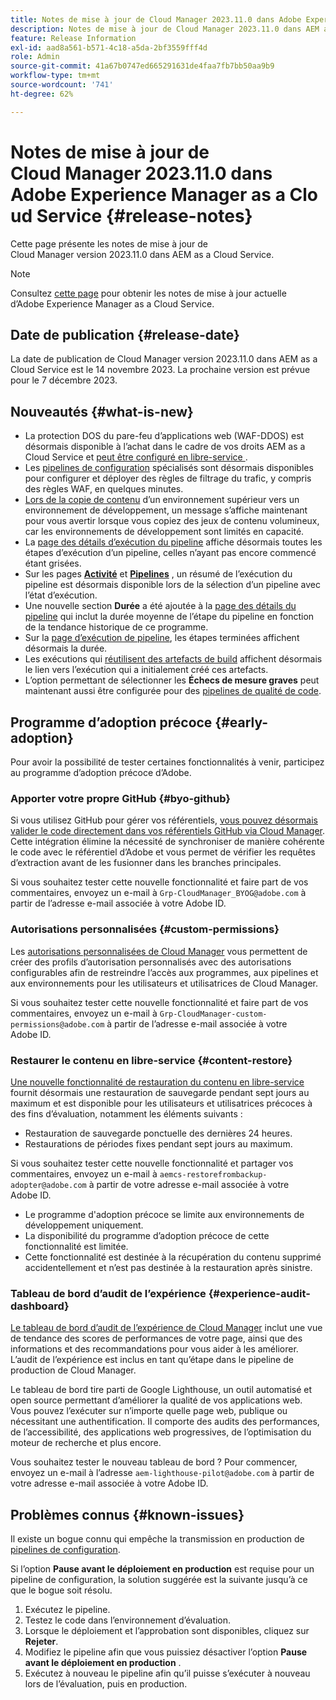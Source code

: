 ```yaml
---
title: Notes de mise à jour de Cloud Manager 2023.11.0 dans Adobe Experience Manager as a Cloud Service
description: Notes de mise à jour de Cloud Manager 2023.11.0 dans AEM as a Cloud Service.
feature: Release Information
exl-id: aad8a561-b571-4c18-a5da-2bf3559fff4d
role: Admin
source-git-commit: 41a67b0747ed665291631de4faa7fb7bb50aa9b9
workflow-type: tm+mt
source-wordcount: '741'
ht-degree: 62%

---
```


# Notes de mise à jour de Cloud Manager 2023.11.0 dans Adobe Experience Manager as a Cloud Service {#release-notes}

Cette page présente les notes de mise à jour de Cloud Manager version 2023.11.0 dans AEM as a Cloud Service.

>[!NOTE]
>
>Consultez [cette page](/help/release-notes/release-notes-cloud/release-notes-current.md) pour obtenir les notes de mise à jour actuelle d’Adobe Experience Manager as a Cloud Service.

## Date de publication {#release-date}

La date de publication de Cloud Manager version 2023.11.0 dans AEM as a Cloud Service est le 14 novembre 2023. La prochaine version est prévue pour le 7 décembre 2023.

## Nouveautés {#what-is-new}

* La protection DOS du pare-feu d’applications web (WAF-DDOS) est désormais disponible à l’achat dans le cadre de vos droits AEM as a Cloud Service et [ peut être configuré en libre-service ](/help/implementing/cloud-manager/getting-access-to-aem-in-cloud/creating-production-programs.md).
* Les [pipelines de configuration](/help/implementing/cloud-manager/configuring-pipelines/introduction-ci-cd-pipelines.md) spécialisés sont désormais disponibles pour configurer et déployer des règles de filtrage du trafic, y compris des règles WAF, en quelques minutes.
* [Lors de la copie de contenu](/help/implementing/developing/tools/content-copy.md) d’un environnement supérieur vers un environnement de développement, un message s’affiche maintenant pour vous avertir lorsque vous copiez des jeux de contenu volumineux, car les environnements de développement sont limités en capacité.
* La [page des détails d’exécution du pipeline](/help/implementing/cloud-manager/configuring-pipelines/managing-pipelines.md#view-details) affiche désormais toutes les étapes d’exécution d’un pipeline, celles n’ayant pas encore commencé étant grisées.
* Sur les pages **[Activité](/help/implementing/cloud-manager/configuring-pipelines/managing-pipelines.md#activity)** et **[Pipelines](/help/implementing/cloud-manager/configuring-pipelines/managing-pipelines.md#pipelines)** , un résumé de l’exécution du pipeline est désormais disponible lors de la sélection d’un pipeline avec l’état d’exécution.
* Une nouvelle section **Durée** a été ajoutée à la [page des détails du pipeline](/help/implementing/cloud-manager/configuring-pipelines/managing-pipelines.md#view-details) qui inclut la durée moyenne de l’étape du pipeline en fonction de la tendance historique de ce programme.
* Sur la [page d’exécution de pipeline](/help/implementing/cloud-manager/configuring-pipelines/managing-pipelines.md#activity-window), les étapes terminées affichent désormais la durée.
* Les exécutions qui [réutilisent des artefacts de build](/help/implementing/cloud-manager/getting-access-to-aem-in-cloud/setting-up-project.md#build-artifact-reuse) affichent désormais le lien vers l’exécution qui a initialement créé ces artefacts.
* L’option permettant de sélectionner les **Échecs de mesure graves** peut maintenant aussi être configurée pour des [pipelines de qualité de code](/help/implementing/cloud-manager/configuring-pipelines/configuring-non-production-pipelines.md).


## Programme d’adoption précoce {#early-adoption}

Pour avoir la possibilité de tester certaines fonctionnalités à venir, participez au programme d’adoption précoce d’Adobe.

### Apporter votre propre GitHub {#byo-github}

Si vous utilisez GitHub pour gérer vos référentiels, [vous pouvez désormais valider le code directement dans vos référentiels GitHub via Cloud Manager](/help/implementing/cloud-manager/managing-code/private-repositories.md). Cette intégration élimine la nécessité de synchroniser de manière cohérente le code avec le référentiel d’Adobe et vous permet de vérifier les requêtes d’extraction avant de les fusionner dans les branches principales.

Si vous souhaitez tester cette nouvelle fonctionnalité et faire part de vos commentaires, envoyez un e-mail à `Grp-CloudManager_BYOG@adobe.com` à partir de l’adresse e-mail associée à votre Adobe ID.

### Autorisations personnalisées {#custom-permissions}

Les [autorisations personnalisées de Cloud Manager](/help/implementing/cloud-manager/custom-permissions.md) vous permettent de créer des profils d’autorisation personnalisés avec des autorisations configurables afin de restreindre l’accès aux programmes, aux pipelines et aux environnements pour les utilisateurs et utilisatrices de Cloud Manager.

Si vous souhaitez tester cette nouvelle fonctionnalité et faire part de vos commentaires, envoyez un e-mail à `Grp-CloudManager-custom-permissions@adobe.com` à partir de l’adresse e-mail associée à votre Adobe ID.

### Restaurer le contenu en libre-service {#content-restore}

[Une nouvelle fonctionnalité de restauration du contenu en libre-service](/help/operations/restore.md) fournit désormais une restauration de sauvegarde pendant sept jours au maximum et est disponible pour les utilisateurs et utilisatrices précoces à des fins d’évaluation, notamment les éléments suivants :

* Restauration de sauvegarde ponctuelle des dernières 24 heures.
* Restaurations de périodes fixes pendant sept jours au maximum.

Si vous souhaitez tester cette nouvelle fonctionnalité et partager vos commentaires, envoyez un e-mail à `aemcs-restorefrombackup-adopter@adobe.com` à partir de votre adresse e-mail associée à votre Adobe ID.

* Le programme d&#39;adoption précoce se limite aux environnements de développement uniquement.
* La disponibilité du programme d’adoption précoce de cette fonctionnalité est limitée.
* Cette fonctionnalité est destinée à la récupération du contenu supprimé accidentellement et n’est pas destinée à la restauration après sinistre.

### Tableau de bord d’audit de l’expérience {#experience-audit-dashboard}

[Le tableau de bord d’audit de l’expérience de Cloud Manager](/help/implementing/cloud-manager/experience-audit-dashboard.md) inclut une vue de tendance des scores de performances de votre page, ainsi que des informations et des recommandations pour vous aider à les améliorer. L’audit de l’expérience est inclus en tant qu’étape dans le pipeline de production de Cloud Manager.

Le tableau de bord tire parti de Google Lighthouse, un outil automatisé et open source permettant d’améliorer la qualité de vos applications web. Vous pouvez l’exécuter sur n’importe quelle page web, publique ou nécessitant une authentification. Il comporte des audits des performances, de l’accessibilité, des applications web progressives, de l’optimisation du moteur de recherche et plus encore.

Vous souhaitez tester le nouveau tableau de bord ? Pour commencer, envoyez un e-mail à l’adresse `aem-lighthouse-pilot@adobe.com` à partir de votre adresse e-mail associée à votre Adobe ID.

## Problèmes connus {#known-issues}

Il existe un bogue connu qui empêche la transmission en production de [pipelines de configuration](/help/implementing/cloud-manager/configuring-pipelines/introduction-ci-cd-pipelines.md##config-deployment-pipeline).

Si l’option **Pause avant le déploiement en production** est requise pour un pipeline de configuration, la solution suggérée est la suivante jusqu’à ce que le bogue soit résolu.

1. Exécutez le pipeline.
1. Testez le code dans l’environnement d’évaluation.
1. Lorsque le déploiement et l’approbation sont disponibles, cliquez sur **Rejeter**.
1. Modifiez le pipeline afin que vous puissiez désactiver l’option **Pause avant le déploiement en production** .
1. Exécutez à nouveau le pipeline afin qu’il puisse s’exécuter à nouveau lors de l’évaluation, puis en production.
